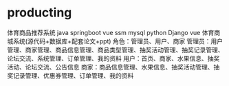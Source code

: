 # producting
体育商品推荐系统 java springboot vue ssm mysql python Django vue 体育商城系统(源代码+数据库+配套论文+ppt) 角色：管理员、用户、商家  管理员：用户管理、商家管理、商品信息管理、商品类型管理、抽奖活动管理、抽奖记录管理、论坛交流、系统管理、订单管理、我的资料  用户：首页、商家、水果信息、抽奖活动、论坛交流、公告信息  商家：商品信息管理、水果信息、抽奖活动管理、抽奖记录管理、优惠券管理、订单管理、我的资料 
